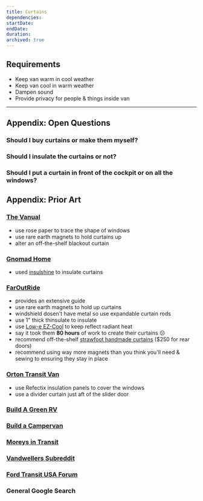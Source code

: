 ```yaml
---
title: Curtains
dependencies:
startDate:
endDate:
duration:
archived: true
---
```


## Requirements

 - Keep van warm in cool weather
 - Keep van cool in warm weather
 - Dampen sound
 - Provide privacy for people & things inside van

---

## Appendix: Open Questions

### Should I buy curtains or make them myself?
### Should I insulate the curtains or not?
### Should I put a curtain in front of the cockpit or on all the windows?

## Appendix: Prior Art

### [The Vanual](http://thevanual.com)

 - use rose paper to trace the shape of windows
 - use rare earth magnets to hold curtains up
 - alter an off-the-shelf blackout curtain

### [Gnomad Home](https://gnomadhome.com)

- used [insulshine](https://www.amazon.com/Insul-Shine-6360-by-the-yard/dp/B00HDOPJ3E/ref=as_li_ss_tl?ie=UTF8&qid=1504593834&sr=8-1&keywords=insul-shine&linkCode=sl1&tag=gh-byovan-20&linkId=2d33f21e0ec978af87152f498aa721d3) to insulate curtains

### [FarOutRide](http://faroutride.com)

- provides an extensive guide
- use rare earth magnets to hold up curtains
- windshield dosen't have metal so use expandable curtain rods
- use 1" thick thinsulate to insulate
- use [Low-e EZ-Cool](http://amzn.to/2uccOGt) to keep reflect radiant heat
- say it took them **80 hours** of work to create their curtains :confused:
- recommend off-the-shelf [strawfoot handmade curtains](https://strawfoothandmade.com/products/window-covers-ford-transit-van-medium-high-roof?variant=45117186500) ($250 for rear doors)
- recommend using way more magnets than you think you'll need & sewing to ensuring they stay in place

### [Orton Transit Van](http://www.ortontransit.info)

- use Refectix insulation panels to cover the windows
- use a divider curtain just aft of the slider door

### [Build A Green RV](http://www.buildagreenrv.com)

<!-- TODO -->

### [Build a Campervan](https://buildacampervan.com)
<!-- TODO -->

### [Moreys in Transit](http://moreysintransit.com)

<!-- TODO -->

### [Vandwellers Subreddit](https://www.reddit.com/r/vandwellers)

<!-- TODO -->

### [Ford Transit USA Forum](http://www.fordtransitusaforum.com)

<!-- TODO -->

### General Google Search

<!-- TODO -->
